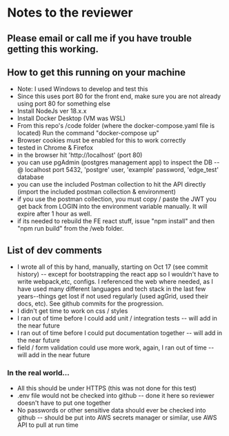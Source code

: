 # Notes to the reviewer

## Please email or call me if you have trouble getting this working.

## How to get this running on your machine
- Note: I used Windows to develop and test this
- Since this uses port 80 for the front end, make sure you are not already using port 80 for something else
- Install NodeJs ver 18.x.x
- Install Docker Desktop (VM was WSL)
- From this repo's /code folder (where the docker-compose.yaml file is located)
    Run the command "docker-compose up"
- Browser cookies must be enabled for this to work correctly
- tested in Chrome & Firefox
- in the browser hit 'http://localhost' (port 80)
- you can use pgAdmin (postgres management app) to inspect the DB -- @ localhost port 5432, 'postgre' user, 'example' password,  'edge_test' database
- you can use the included Postman collection to hit the API directly (import the included postman collection & environment)
- if you use the postman collection, you must copy / paste the JWT you get back from LOGIN into the environment variable manually. It will expire after 1 hour as well.
- if its needed to rebuild the FE react stuff, issue "npm install" and then "npm run build" from the /web folder.
## List of dev comments
- I wrote all of this by hand, manually, starting on Oct 17 (see commit history) -- except for bootstrapping the react app so I wouldn't have to write webpack,etc, configs. I referenced the web where needed, as I have used many different languages and tech stack in the last few years--things get lost if not used regularly (used agGrid, used their docs, etc). See github commits for the progression.
- I didn't get time to work on css / styles
- I ran out of time before I could add unit / integration tests -- will add in the near future
- I ran out of time before I could put documentation together -- will add in the near future
- field / form validation could use more work, again, I ran out of time -- will add in the near future

### In the real world...
- All this should be under HTTPS (this was not done for this test)
- .env file would not be checked into github -- done it here so reviewer doesn't have to put one together
- No passwords or other sensitive data should ever be checked into github -- should be put into AWS secrets manager or similar, use AWS API to pull at run time
